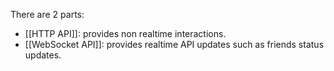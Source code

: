 There are 2 parts:
- [[HTTP API]]: provides non realtime interactions.
- [[WebSocket API]]: provides realtime API updates such as friends status updates.